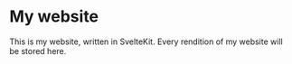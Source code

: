 # My website

This is my website, written in SvelteKit. Every rendition of my website will be stored here.
